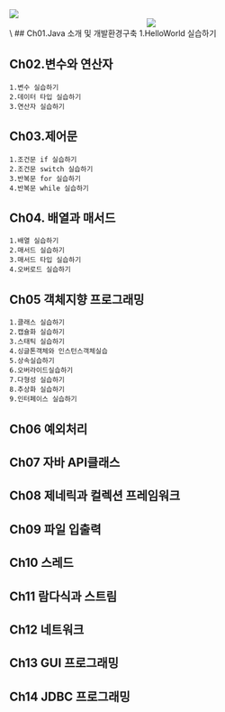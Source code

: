 <img src="https://capsule-render.vercel.app/api?type=waving&color=auto&height=200&section=header&text=Java프로그래밍&fontSize=90" />

<div align="center">
  <img src="https://img.shields.io/badge/Java-007396?style=flat&logo=Java&logoColor=white" />
</div>
\
## Ch01.Java 소개 및 개발환경구축
    1.HelloWorld 실습하기

## Ch02.변수와 연산자
    1.변수 실습하기
    2.데이터 타입 실습하기
    3.연산자 실습하기

## Ch03.제어문
    1.조건문 if 실습하기
    2.조건문 switch 실습하기
    3.반복문 for 실습하기
    4.반복문 while 실습하기

## Ch04. 배열과 매서드
    1.배열 실습하기
    2.매서드 실습하기
    3.매서드 타입 실습하기
    4.오버로드 실습하기

## Ch05 객체지향 프로그래밍
    1.클래스 실습하기
    2.캡슐화 실습하기
    3.스태틱 실습하기
    4.싱글톤객체와 인스턴스객체실습
    5.상속실습하기
    6.오버라이드실습하기
    7.다형성 실습하기
    8.추상화 실습하기
    9.인터페이스 실습하기

## Ch06 예외처리

## Ch07 자바 API클래스

## Ch08 제네릭과 컬렉션 프레임워크

## Ch09 파일 입출력

## Ch10 스레드

## Ch11 람다식과 스트림

## Ch12 네트워크

## Ch13 GUI 프로그래밍

## Ch14 JDBC 프로그래밍

